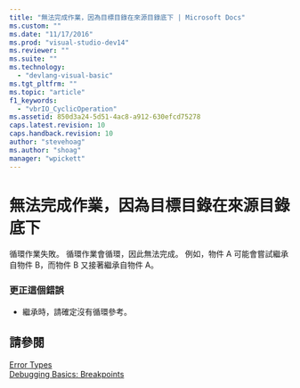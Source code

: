 ```yaml
---
title: "無法完成作業，因為目標目錄在來源目錄底下 | Microsoft Docs"
ms.custom: ""
ms.date: "11/17/2016"
ms.prod: "visual-studio-dev14"
ms.reviewer: ""
ms.suite: ""
ms.technology: 
  - "devlang-visual-basic"
ms.tgt_pltfrm: ""
ms.topic: "article"
f1_keywords: 
  - "vbrIO_CyclicOperation"
ms.assetid: 850d3a24-5d51-4ac8-a912-630efcd75278
caps.latest.revision: 10
caps.handback.revision: 10
author: "stevehoag"
ms.author: "shoag"
manager: "wpickett"
---
```

# 無法完成作業，因為目標目錄在來源目錄底下
循環作業失敗。 循環作業會循環，因此無法完成。 例如，物件 A 可能會嘗試繼承自物件 B，而物件 B 又接著繼承自物件 A。  
  
### 更正這個錯誤  
  
-   繼承時，請確定沒有循環參考。  
  
## 請參閱  
 [Error Types](/dotnet/visual-basic/programming-guide/language-features/error-types)   
 [Debugging Basics: Breakpoints](http://msdn.microsoft.com/zh-tw/752a02c2-0ac7-4c8b-aa1b-4b2b3b21152e)